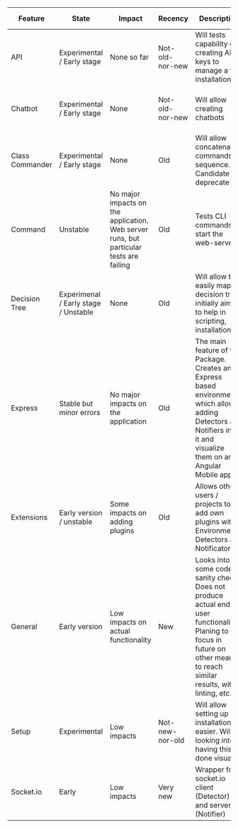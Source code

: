 | Feature         | State                                | Impact                                                                                  | Recency         | Description                                                                                                                                                                   | Skipped tests | Failing Tests | TODO                                         | Priority   |
|-----------------|--------------------------------------|-----------------------------------------------------------------------------------------|-----------------|-------------------------------------------------------------------------------------------------------------------------------------------------------------------------------|---------------|---------------|----------------------------------------------|------------|
| API             | Experimental / Early stage           | None so far                                                                             | Not-old-nor-new |  Will tests capability of creating API   keys to manage a tmd installation.                                                                                                   | 6             | 0             |  On hold for now (good to have feature)      | Low        |
| Chatbot         | Experimental / Early stage           | None                                                                                    | Not-old-nor-new | Will allow creating chatbots                                                                                                                                                  | 1             | 0             |  On hold, no plans   to start in near future | Very Low   |
| Class Commander | Experimental / Early stage           | None                                                                                    | Old             |  Will allow concatenating commands in sequence.   Candidate to deprecate                                                                                                      | 5             | 0             | On hold                                      | Very Low   |
| Command         | Unstable                             |  No major impacts on the application. Web server runs, but particular tests are failing | Old             | Tests CLI commands to start the web-server                                                                                                                                    | 13            | 5             | Needs serious fixing                         | Medium     |
| Decision Tree   | Experimenal / Early stage / Unstable | None                                                                                    | Old             |  Will allow to easily   map a decision tree,   initially aimed to help in   scripting, installation                                                                           | 2             | 0             | On hold                                      | Low        |
| Express         | Stable but minor errors              |  No major impacts   on the application                                                  | Old             |  The main feature of the Package. Creates an   Express based environment which allows adding Detectors and   Notifiers into it and visualize them on an Angular Mobile app    | 3             | 6             | Needs fixing                                 | Medium     |
| Extensions      | Early version / unstable             |  Some impacts on   adding plugins                                                       | Old             |  Allows other users / projects to add own plugins with Environments, Detectors and Notificators                                                                               | 1             | 0             | Needs fixing                                 | Medium-Low |
| General         | Early version                        | Low impacts on actual functionality                                                     | New             |  Looks into some code sanity checks Does not produce actual end-user  functionality. Planing to focus in   future on other means to reach similar results, with linting, etc. | 1             | 0             | On hold                                      | Low        |
| Setup           | Experimental                         | Low impacts                                                                             | Not-new-nor-old |  Will allow setting up installations easier. Will be looking into having this done visually.                                                                                  | 1             | 0             | On hold                                      | Low        |
| Socket.io       | Early                                | Low impacts                                                                             | Very new        |  Wrapper for socket.io client (Detector) and server (Notifier)                                                                                                                | 3             | 0             | In Progress                                  | High       |